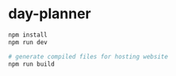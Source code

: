 # day-planner


```bash
npm install
npm run dev

# generate compiled files for hosting website
npm run build
```
